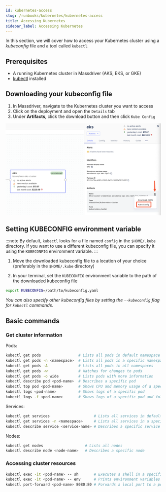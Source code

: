```yaml
---
id: kubernetes-access
slug: /runbooks/kubernetes/kubernetes-access
title: Accessing Kubernetes
sidebar_label: Accessing Kubernetes
---
```


In this section, we will cover how to access your Kubernetes cluster using a _kubeconfig_ file and a tool called `kubectl`.

## Prerequisites

- A running Kubernetes cluster in Massdriver (AKS, EKS, or GKE)
- [kubectl](https://kubernetes.io/docs/tasks/tools) installed

## Downloading your kubeconfig file

1. In Massdriver, navigate to the Kubernetes cluster you want to access
2. Click on the deployment and open the `Details` tab
3. Under **Artifacts**, click the download button and then click `Kube Config`

![Download kubeconfig](./kubeconfig-download.png)

## Setting KUBECONFIG environment variable

:::note
By default, `kubectl` looks for a file named `config` in the `$HOME/.kube` directory. If you want to use a different kubeconfig file, you can specify it using the `KUBECONFIG` environment variable.
:::

1. Move the downloaded kubeconfig file to a location of your choice (preferably in the `$HOME/.kube` directory)

2. In your terminal, set the `KUBECONFIG` environment variable to the path of the downloaded kubeconfig file

```bash
export KUBECONFIG=/path/to/kubeconfig.yaml
```

_You can also specify other kubeconfig files by setting the `--kubeconfig` flag for `kubectl` commands._

## Basic commands

### Get cluster information

Pods:

```bash
kubectl get pods                 # Lists all pods in default namespace
kubectl get pods -n <namespace>  # Lists all pods in a specific namespace
kubectl get pods -A              # Lists all pods in all namespaces
kubectl get pods -w              # Watches for changes to pods
kubectl get pods -o wide         # Lists pods with more information
kubectl describe pod <pod-name>  # Describes a specific pod
kubectl top pod <pod-name>       # Shows CPU and memory usage of a specific pod
kubectl logs <pod-name>          # Shows logs of a specific pod
kubectl logs -f <pod-name>       # Shows logs of a specific pod and follows the logs
```

Services:

```bash
kubectl get services                    # Lists all services in default namespace
kubectl get services -n <namespace>     # Lists all services in a specific namespace
kubectl describe service <service-name> # Describes a specific service
```

Nodes:

```bash
kubectl get nodes                   # Lists all nodes
kubectl describe node <node-name>   # Describes a specific node
```

### Accessing cluster resources

```bash
kubectl exec -it <pod-name> -- sh       # Executes a shell in a specific pod
kubectl exec -it <pod-name> -- env      # Prints environment variables of a specific pod
kubectl port-forward <pod-name> 8080:80 # Forwards a local port to a port on a specific pod
```
